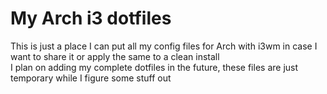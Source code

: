 # My Arch i3 dotfiles
This is just a place I can put all my config files for Arch with i3wm in case I want to share it or apply the same to a clean install\
I plan on adding my complete dotfiles in the future, these files are just temporary while I figure some stuff out

